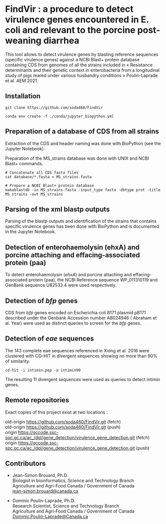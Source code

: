 
# FindVir : a procedure to detect virulence genes encountered in E. coli and relevant to the porcine post-weaning diarrhea

This tool allows to detect virulence genes by blasting reference sequences (specific virulence genes) against a NCBI Blast+ protein database containing CDS from genomes of all the strains included in « Resistance determinants and their genetic context in enterobacteria from a longitudinal study of pigs reared under various husbandry conditions » Poulin-Laprade et al. AEM 2021.


## Installation

```shell
git clone https://github.com/soda460/FindVir
```

```shell
conda env create -f ./conda/jupyter_biopython.yml
```

## Preparation of a database of CDS from all strains

Extraction of the CDS and header naming was done with BioPython (see the Jupyter Notebook)

Preparation of the MS_strains database was done with UNIX and NCBI Blast+ commands.

```shell
# Concatenate all CDS fasta files
cat database/*.fasta > MS_strains.fasta

# Prepare a NCBI Blast+ protein database
makeblastdb -in MS_strains.fasta -input_type fasta -dbtype prot -title MS_strains -out MS_strains
```

## Parsing of the xml blastp outputs

Parsing of the blastp outputs and identification of the strains that contains specific virulence genes has been done with BioPython and is documented in the Jupyter Notebook.


## Detection of enterohaemolysin (ehxA) and porcine attaching and effacing-associated protein (paa)

To detect enterohaemolysin (*ehxA*) and porcine attaching and effacing-associated protein (paa), the NCBI Reference sequence WP_011310119 and GenBank sequence U82533.4 were used respectively.


## Detection of *bfp* genes

CDS from *bfp* genes encoded on Escherichia coli B171 plasmid pB171 described under the Genbank Accession number AB024946 ( Abraham et al. Year) were used as distinct queries to screen for the *bfp* genes.

## Detection of *eae* sequences

The 143 complete eae sequences referenced in Xiong et al. 2016  were clustered with CD-HIT in divergent sequences showing no more than 90% of similarity.

```shell
cd-hit -i intimin.pep -o intimin90 
```

The resulting 11 divergent sequences were used as queries to detect intimin genes.


## Remote repositories

Exact copies of this project exist at two locations :

old-origin	https://github.com/soda460/FindVir.git (fetch)  
old-origin	https://github.com/soda460/FindVir.git (push)  
origin	https://gccode.ssc-spc.gc.ca/ac_/dpl/gene_detection/virulence_gene_detection.git (fetch)  
origin	https://gccode.ssc-spc.gc.ca/ac_/dpl/gene_detection/virulence_gene_detection.git (push)  


## Contributors

  * Jean-Simon Brouard, Ph.D.  
Biologist in bioinformatics, Science and Technology Branch  
Agriculture and Agri-Food Canada / Government of Canada  
jean-simon.brouard@canada.ca


  * Dominic Poulin-Laprade, Ph.D.  
Research Scientist, Science and Technology Branch  
Agriculture and Agri-Food Canada / Government of Canada  
Dominic.Poulin-Laprade@Canada.ca



